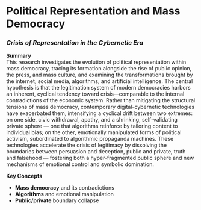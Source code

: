 # **Political Representation and Mass Democracy**
### *Crisis of Representation in the Cybernetic Era*

**Summary**  
This research investigates the evolution of political representation within mass democracy, tracing its formation alongside the rise of public opinion, the press, and mass culture, and examining the transformations brought by the internet, social media, algorithms, and artificial intelligence. The central hypothesis is that the legitimation system of modern democracies harbors an inherent, cyclical tendency toward crisis—comparable to the internal contradictions of the economic system. Rather than mitigating the structural tensions of mass democracy, contemporary digital-cybernetic technologies have exacerbated them, intensifying a cyclical drift between two extremes: on one side, civic withdrawal, apathy, and a shrinking, self-validating private sphere — one that algorithms reinforce by tailoring content to individual bias; on the other, emotionally manipulated forms of political activism, subordinated to algorithmic propaganda machines. These technologies accelerate the crisis of legitimacy by dissolving the boundaries between persuasion and deception, public and private, truth and falsehood — fostering both a hyper-fragmented public sphere and new mechanisms of emotional control and symbolic domination.

**Key Concepts**  
- **Mass democracy** and its contradictions  
- **Algorithms** and emotional manipulation  
- **Public/private** boundary collapse  





